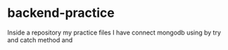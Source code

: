 # backend-practice
Inside a repository my practice files
I have connect mongodb using by try and catch method and
